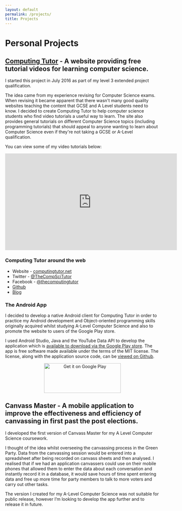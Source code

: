 ```yaml
---
layout: default
permalink: /projects/
title: Projects
---
```


# Personal Projects

## [Computing Tutor](https://computingtutor.net) - A website providing free tutorial videos for learning computer science.

I started this project in July 2016 as part of my level 3 extended project qualification.

The idea came from my experience revising for Computer Science exams. When revising it became apparent that there wasn't many good quality websites teaching the content that GCSE and A Level students need to know. I decided to create Computing Tutor to help computer science students who find video tutorials a useful way to learn. The site also provides general tutorials on different Computer Science topics (including programming tutorials) that should appeal to anyone wanting to learn about Computer Science even if they're not taking a GCSE or A-Level qualification.

You can view some of my video tutorials below:

<iframe width="560" height="315" src="https://www.youtube.com/embed/videoseries?list=UUbifK_4L6XrfcfIB7rI4vDA" frameborder="0" allowfullscreen></iframe>

### Computing Tutor around the web

- Website - [computingtutor.net](https://computingtutor.net)
- Twitter - [@TheCompSciTutor](https://twitter.com/TheCompSciTutor)
- Facebook - [@thecomputingtutor](https://fb.me/thecomputingtutor)
- [Github](https://github.com/computingtutor)
- [Blog](https://computingtutor.blogspot.co.uk)

### The Android App
I decided to develop a native Android client for Computing Tutor in order to practice my Android development and Object-oriented programming skills originally acquired whilst studying A-Level Computer Science and also to promote the website to users of the Google Play store.

I used Android Studio, Java and the YouTube Data API to develop the application which is [available to download via the Google Play store](https://play.google.com/store/apps/details?id=net.computingtutor.robert.computingtutor).
The app is free software made available under the terms of the MIT license. The license, along with the application source code, can be [viewed on Github](https://github.com/robnixon/ComputingTutorAndroidApp).

<center>
    <a href='https://play.google.com/store/apps/details?id=net.computingtutor.robert.computingtutor&pcampaignid=MKT-Other-global-all-co-prtnr-py-PartBadge-Mar2515-1'><img width="250" height="97" alt='Get it on Google Play' src='https://play.google.com/intl/en_us/badges/images/generic/en_badge_web_generic.png'/></a>
</center>

## Canvass Master - A mobile application to improve the effectiveness and efficiency of canvassing in first past the post elections.

I developed the first version of Canvass Master for my A Level Computer Science coursework.

I thought of the idea whilst overseeing the canvassing process in the Green Party. Data from the canvassing session would be entered into a spreadsheet after being recorded on canvass sheets and then analysed. I realised that if we had an application canvassers could use on their mobile phones that allowed them to enter the data about each conversation and instantly record it in a database, it would save hours of time spent entering data and free up more time for party members to talk to more voters and carry out other tasks.
 
The version I created for my A-Level Computer Science was not suitable for public release, however I’m looking to develop the app further and to release it in future.

